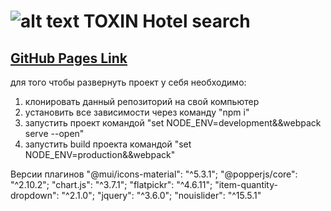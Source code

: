 # ![alt text](https://i.ibb.co/xFbGym9/123.jpg 'Logo TOXIN') TOXIN Hotel search

## [**GitHub Pages Link**](https://ukarpenkov.github.io/hotel-search/dist/index.html)

для того чтобы развернуть проект у себя необходимо:

1. клонировать данный репозиторий на свой компьютер
2. установить все зависимости через команду "npm i"
3. запустить проект командой "set NODE_ENV=development&&webpack serve --open"
4. запустить build проекта командой "set NODE_ENV=production&&webpack"

Версии плагинов
"@mui/icons-material": "^5.3.1";
"@popperjs/core": "^2.10.2";
"chart.js": "^3.7.1";
"flatpickr": "^4.6.11";
"item-quantity-dropdown": "^2.1.0";
"jquery": "^3.6.0";
"nouislider": "^15.5.1"

